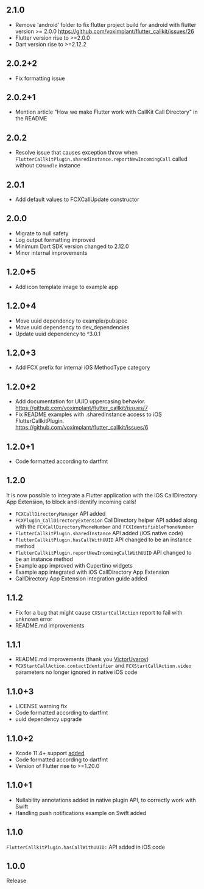 ## 2.1.0
- Remove ‘android’ folder to fix flutter project build for android with flutter version >= 2.0.0 https://github.com/voximplant/flutter_callkit/issues/26
- Flutter version rise to >=2.0.0
- Dart version rise to >=2.12.2

## 2.0.2+2
- Fix formatting issue

## 2.0.2+1
- Mention article "How we make Flutter work with CallKit Call Directory" in the README

## 2.0.2
- Resolve issue that causes exception throw when `FlutterCallkitPlugin.sharedInstance.reportNewIncomingCall`
  called without `CXHandle` instance

## 2.0.1
- Add default values to FCXCallUpdate constructor

## 2.0.0
- Migrate to null safety
- Log output formatting improved
- Minimum Dart SDK version changed to 2.12.0
- Minor internal improvements

## 1.2.0+5
- Add icon template image to example app

## 1.2.0+4
- Move uuid dependency to example/pubspec
- Move uuid dependency to dev_dependencies
- Update uuid dependency to ^3.0.1

## 1.2.0+3
- Add FCX prefix for internal iOS MethodType category

## 1.2.0+2
- Add documentation for UUID uppercasing behavior. https://github.com/voximplant/flutter_callkit/issues/7
- Fix README examples with .sharedInstance access to iOS FlutterCallkitPlugin. https://github.com/voximplant/flutter_callkit/issues/6

## 1.2.0+1
- Code formatted according to dartfmt

## 1.2.0
It is now possible to integrate a Flutter application with the iOS CallDirectory App Extension,
to block and identify incoming calls!
- `FCXCallDirectoryManager` API added
- `FCXPlugin_CallDirectoryExtension` CallDirectory helper API added along 
  with the `FCXCallDirectoryPhoneNumber` and `FCXIdentifiablePhoneNumber`
- `FlutterCallkitPlugin.sharedInstance` API added (iOS native code)
- `FlutterCallkitPlugin.hasCallWithUUID` API changed to be an instance method
- `FlutterCallkitPlugin.reportNewIncomingCallWithUUID` API changed to be an instance method
- Example app improved with Cupertino widgets
- Example app integrated with iOS CallDirectory App Extension
- CallDirectory App Extension integration guide added

## 1.1.2
- Fix for a bug that might cause `CXStartCallAction` report to fail with unknown error
- README.md improvements

## 1.1.1
- README.md improvements (thank you [VictorUvarov](https://github.com/voximplant/flutter_callkit/pull/5))
- `FCXStartCallAction.contactIdentifier` and `FCXStartCallAction.video` parameters no longer ignored in native iOS code

## 1.1.0+3
- LICENSE warning fix
- Code formatted according to dartfmt
- uuid dependency upgrade

## 1.1.0+2
- Xcode 11.4+ support [added](https://flutter.dev/docs/development/ios-project-migration)
- Code formatted according to dartfmt
- Version of Flutter rise to >=1.20.0

## 1.1.0+1
- Nullability annotations added in native plugin API, to correctly work with Swift
- Handling push notifications example on Swift added

## 1.1.0
`FlutterCallkitPlugin.hasCallWithUUID:` API added in iOS code

## 1.0.0
Release